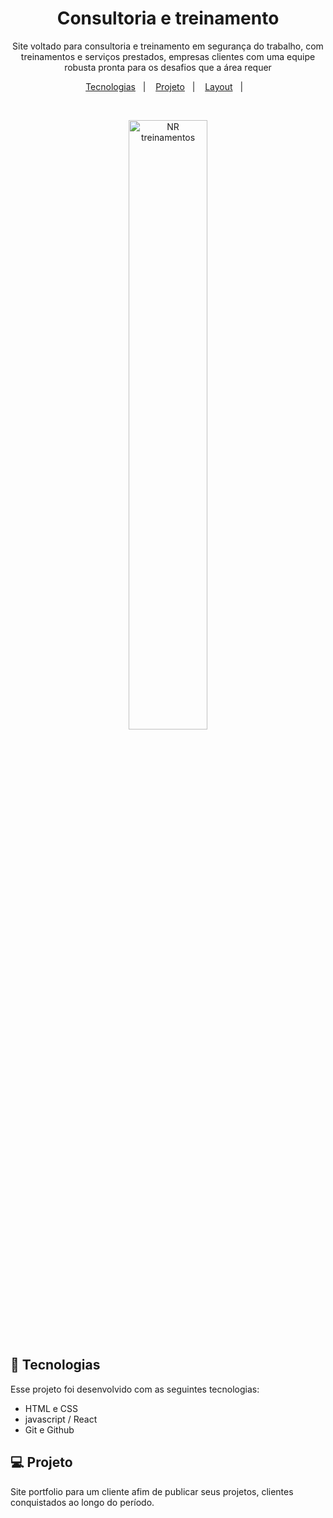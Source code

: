 <h1 align="center"> Consultoria e treinamento </h1>

<p align="center">
Site voltado para consultoria e treinamento em segurança do trabalho, com treinamentos e serviços prestados, empresas clientes com uma equipe robusta pronta para os desafios que a área requer <br/>
</p>

<p align="center">
  <a href="#-tecnologias">Tecnologias</a>&nbsp;&nbsp;&nbsp;|&nbsp;&nbsp;&nbsp;
  <a href="#-projeto">Projeto</a>&nbsp;&nbsp;&nbsp;|&nbsp;&nbsp;&nbsp;
  <a href="#-layout">Layout</a>&nbsp;&nbsp;&nbsp;|&nbsp;&nbsp;&nbsp;
</p>


<br>

<p align="center">
  <img alt="NR treinamentos" src="./treinamento.png" width="50%">
</p>

## 🚀 Tecnologias

Esse projeto foi desenvolvido com as seguintes tecnologias:

- HTML e CSS
- javascript / React
- Git e Github

## 💻 Projeto

Site portfolio para um cliente afim de publicar seus projetos, clientes conquistados ao longo do período.
